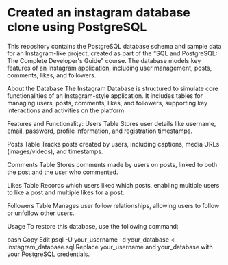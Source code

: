 # Created an instagram database clone using PostgreSQL
This repository contains the PostgreSQL database schema and sample data for an Instagram-like project, created as part of the "SQL and PostgreSQL: The Complete Developer's Guide" course. The database models key features of an Instagram application, including user management, posts, comments, likes, and followers.

About the Database
The Instagram Database is structured to simulate core functionalities of an Instagram-style application. It includes tables for managing users, posts, comments, likes, and followers, supporting key interactions and activities on the platform.

Features and Functionality:
Users Table
Stores user details like username, email, password, profile information, and registration timestamps.

Posts Table
Tracks posts created by users, including captions, media URLs (images/videos), and timestamps.

Comments Table
Stores comments made by users on posts, linked to both the post and the user who commented.

Likes Table
Records which users liked which posts, enabling multiple users to like a post and multiple likes for a post.

Followers Table
Manages user follow relationships, allowing users to follow or unfollow other users.

Usage
To restore this database, use the following command:

bash
Copy
Edit
psql -U your_username -d your_database < instagram_database.sql
Replace your_username and your_database with your PostgreSQL credentials.
